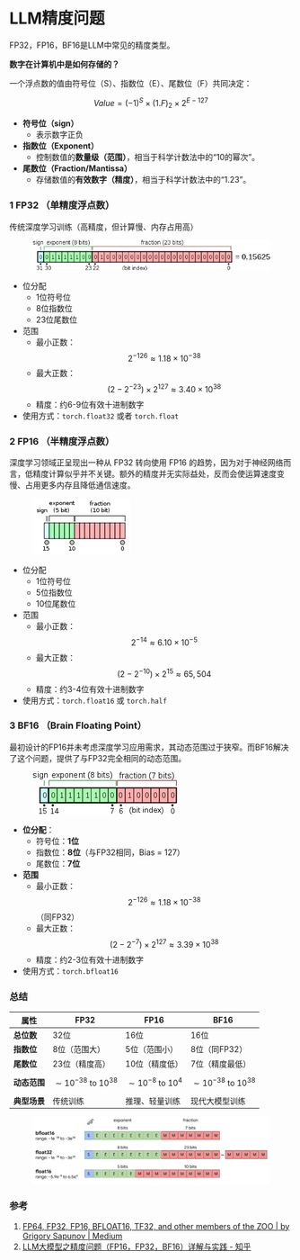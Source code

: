 # LLM精度问题

FP32，FP16，BF16是LLM中常见的精度类型。

**数字在计算机中是如何存储的？**

一个浮点数的值由符号位（S）、指数位（E）、尾数位（F）共同决定：

$$
Value=(-1)^S \times (1.F)_2 \times 2^{E-127}
$$

* **符号位（sign）**
  * 表示数字正负
* **指数位（Exponent）**
  * 控制数值的**数量级（范围）**，相当于科学计数法中的“10的幂次”。
* **尾数位（Fraction/Mantissa）**
  * 存储数值的**有效数字（精度）**，相当于科学计数法中的“1.23”。

### 1 FP32 （单精度浮点数）

传统深度学习训练（高精度，但计算慢、内存占用高）

<figure><img src="../.gitbook/assets/image.png" alt=""><figcaption></figcaption></figure>

* 位分配
  * 1位符号位
  * 8位指数位
  * 23位尾数位
* 范围
  * 最小正数：$$2^{-126} \approx 1.18 \times 10^{-38}$$
  * 最大正数：$$\left(2-2^{-23}\right) \times 2^{127} \approx 3.40 \times 10^{38}$$
  * 精度：约6-9位有效十进制数字
* 使用方式：`torch.float32` 或者 `torch.float`

### 2 FP16 （半精度浮点数）

深度学习领域正呈现出一种从 FP32 转向使用 FP16 的趋势，因为对于神经网络而言，低精度计算似乎并不关键。额外的精度并无实际益处，反而会使运算速度变慢、占用更多内存且降低通信速度。

<figure><img src="../.gitbook/assets/image (1).png" alt=""><figcaption></figcaption></figure>

* 位分配
  * 1位符号位
  * 5位指数位
  * 10位尾数位
* 范围
  * 最小正数：$$2^{-14} \approx 6.10 \times 10^{-5}$$
  * 最大正数：$$\left(2-2^{-10}\right) \times 2^{15} \approx 65,504$$
  * 精度：约3-4位有效十进制数字
* 使用方式：`torch.float16` 或 `torch.half`&#x20;

### 3 BF16 （**Brain Floating Point**）

最初设计的FP16并未考虑深度学习应用需求，其动态范围过于狭窄。而BF16解决了这个问题，提供了与FP32完全相同的动态范围。

<figure><img src="../.gitbook/assets/image (2).png" alt=""><figcaption></figcaption></figure>

* **位分配**：
  * 符号位：**1位**
  * 指数位：**8位**（与FP32相同，Bias = 127）
  * 尾数位：**7位**
* **范围**
  * 最小正数：$$2^{-126} \approx 1.18 \times 10^{-38}$$ （同FP32）
  * 最大正数：$$\left(2-2^{-7}\right) \times 2^{127} \approx 3.39 \times 10^{38}$$
  * 精度：约2-3位有效十进制数字
* 使用方式：`torch.bfloat16`&#x20;

### 总结

| 属性       | FP32                                   | FP16                               | BF16                                   |
| -------- | -------------------------------------- | ---------------------------------- | -------------------------------------- |
| **总位数**  | 32位                                    | 16位                                | 16位                                    |
| **指数位**  | 8位（范围大）                                | 5位（范围小）                            | 8位（同FP32）                              |
| **尾数位**  | 23位（精度高）                               | 10位（精度低）                           | 7位（精度最低）                               |
| **动态范围** | $$\sim 10^{-38} \text { to } 10^{38}$$ | $$\sim 10^{-8} \text { to } 10^4$$ | $$\sim 10^{-38} \text { to } 10^{38}$$ |
| **典型场景** | 传统训练                                   | 推理、轻量训练                            | 现代大模型训练                                |

<figure><img src="../.gitbook/assets/image (3).png" alt=""><figcaption></figcaption></figure>

### 参考

1. [FP64, FP32, FP16, BFLOAT16, TF32, and other members of the ZOO | by Grigory Sapunov | Medium](https://moocaholic.medium.com/fp64-fp32-fp16-bfloat16-tf32-and-other-members-of-the-zoo-a1ca7897d407)
2. [LLM大模型之精度问题（FP16，FP32，BF16）详解与实践 - 知乎](https://zhuanlan.zhihu.com/p/657886517)

